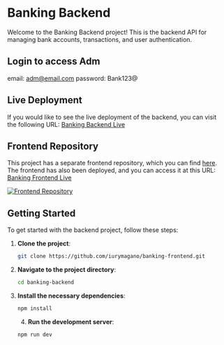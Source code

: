 # Banking Backend

Welcome to the Banking Backend project! This is the backend API for managing bank accounts, transactions, and user authentication.

## Login to access Adm
email: adm@email.com
password: Bank123@

## Live Deployment

If you would like to see the live deployment of the backend, you can visit the following URL: [Banking Backend Live](https://banking-backend-xi.vercel.app/)

## Frontend Repository

This project has a separate frontend repository, which you can find [here](https://github.com/iurymagano/banking-frontend). The frontend has also been deployed, and you can access it at this URL: [Banking Frontend Live](https://banking-frontend-mocha.vercel.app/)

[![Frontend Repository](https://img.shields.io/badge/Go%20to-Frontend%20Repository-blue?logo=github)](https://github.com/iurymagano/banking-frontend)

## Getting Started

To get started with the backend project, follow these steps:

1. **Clone the project**:
   ```bash
   git clone https://github.com/iurymagano/banking-frontend.git
   ```
   
2. **Navigate to the project directory**:
   ```bash
   cd banking-backend
   ```

3. **Install the necessary dependencies**:
   ```bash
   npm install
   ```

   4. **Run the development server**:
   ```bash
   npm run dev
   ```
